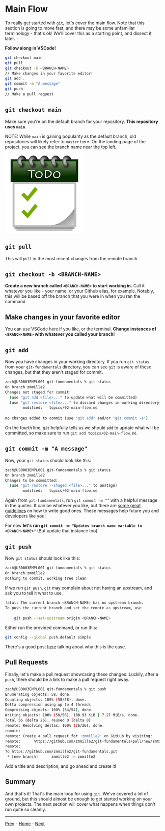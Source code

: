 # Main Flow
To really get started with `git`, let's cover the main flow.
Note that this section is going to move fast, and there may be some unfamiliar terminology - that's ok!
We'll cover this as a starting point, and dissect it later.

**Follow along in VSCode!**

```bash
git checkout main
git pull
git checkout -b <BRANCH-NAME>
// Make changes in your favorite editor!
git add .
git commit -m "A message"
git push
// Make a pull request
```
## `git checkout main`
Make sure you're on the default branch for your repository.
**This repository uses `main`.**

NOTE: While `main` is gaining popularity as the default branch, old repositories will likely refer to `master` here.
On the landing page of the project, you can see the branch name near the top left.

![TODO: ADD IMAGE HERE](../resources/todo.png)

## `git pull`
This will `pull` in the most recent changes from the remote branch.

## `git checkout -b <BRANCH-NAME>`
**Create a new branch called `<BRANCH-NAME>` to start working in.**
Call it whatever you like - your name, or your Github alias, for example.
Notably, this will be based off the branch that you were in when you ran the command.

## Make changes in your favorite editor
You can use VSCode here if you like, or the terminal.
**Change instances of `<BRANCH-NAME>` with whatever you called your branch!**

## `git add`
Now you have changes in your working directory.
If you run `git status` from your `git-fundamentals` directory, you can see `git` is aware of these changes, but that they aren't staged for commit.

```bash
zach@US0003EMPL001 git-fundamentals % git status
On branch zmmille2
Changes not staged for commit:
  (use "git add <file>..." to update what will be committed)
  (use "git restore <file>..." to discard changes in working directory)
        modified:   topics/02-main-flow.md

no changes added to commit (use "git add" and/or "git commit -a")
```

On the fourth line, `git` helpfully tells us we should `add` to update what will be committed, so make sure to run `git add topics/02-main-flow.md`.

## `git commit -m "A message"`

Now, your `git status` should look like this:

```bash
zach@US0003EMPL001 git-fundamentals % git status
On branch zmmille2
Changes to be committed:
  (use "git restore --staged <file>..." to unstage)
        modified:   topics/02-main-flow.md
```

Again from `git-fundamentals`, run `git commit -m ""` with a helpful message in the quotes.
It can be whatever you like, but there are [some great guidelines](https://gist.github.com/robertpainsi/b632364184e70900af4ab688decf6f53) on how to write good ones.
These messages help future you and developers like you!

For now **let's run `git commit -m "Updates branch name variable to <BRANCH-NAME>"`** (But update that instance too).

## `git push`

Now `git status` should look like this:

```bash
zach@US0003EMPL001 git-fundamentals % git status
On branch zmmille2
nothing to commit, working tree clean
```

If we run `git push`, `git` may complain about not having an upstream, and ask you to tell it what to use.

```bash
fatal: The current branch <BRANCH-NAME> has no upstream branch.
To push the current branch and set the remote as upstream, use

    git push --set-upstream origin <BRANCH-NAME>
```

Either run the provided command, or run this:
```bash
git config --global push.default simple
```
There's a good post [here](https://stackoverflow.com/questions/948354/default-behavior-of-git-push-without-a-branch-specified) talking about why this is the case.

## Pull Requests

Finally, let's make a pull request showcasing these changes.
Luckily, after a `push`, there should be a link to make a pull request right away.

```bash
zach@US0003EMPL001 git-fundamentals % git push
Enumerating objects: 58, done.
Counting objects: 100% (58/58), done.
Delta compression using up to 4 threads
Compressing objects: 100% (54/54), done.
Writing objects: 100% (56/56), 188.93 KiB | 7.27 MiB/s, done.
Total 56 (delta 26), reused 0 (delta 0)
remote: Resolving deltas: 100% (26/26), done.
remote: 
remote: Create a pull request for 'zmmille2' on GitHub by visiting:
remote:      https://github.com/zmmille2/git-fundamentals/pull/new/zmmille2
remote: 
To https://github.com/zmmille2/git-fundamentals.git
 * [new branch]      zmmille2 -> zmmille2
```

Add a title and description, and go ahead and create it!

## Summary

And that's it!
That's the main loop for using `git`.
We've covered a lot of ground, but this should almost be enough to get started working on your own projects.
The next section will cover what happens when things don't run quite so cleanly.

---
[Prev](01-fork-and-clone.md) - [Home](../README.md) - [Next](03-resolving-conflicts.md)
